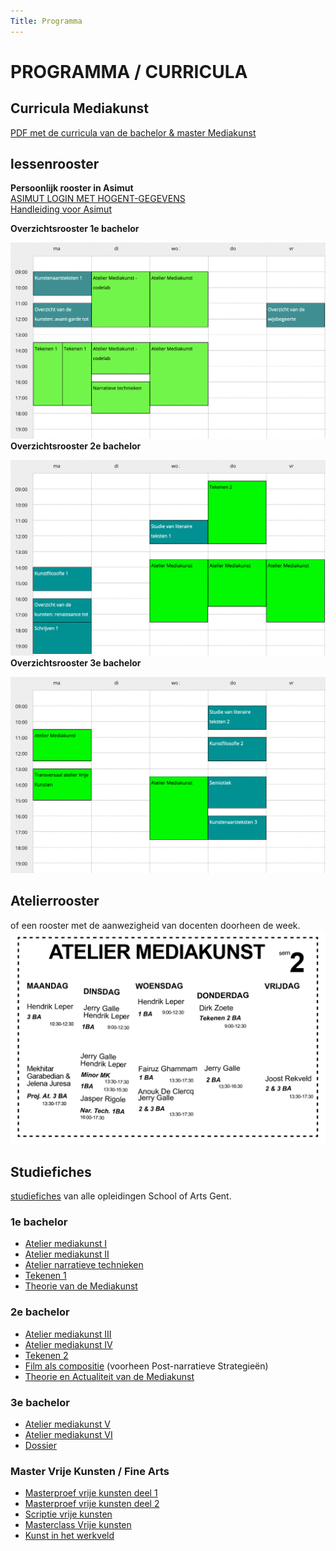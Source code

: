 ```yaml
---
Title: Programma
---
```


# PROGRAMMA / CURRICULA

## Curricula Mediakunst
[PDF met de curricula van de bachelor & master Mediakunst](http://docs.schoolofarts.be/documenten/Curricula%20beeldende%20kunsten/mediakunst.pdf)

## lessenrooster
**Persoonlijk rooster in Asimut**    
[ASIMUT LOGIN MET HOGENT-GEGEVENS](https://hogent.asimut.net/public/login.php?login-sso=true)    
[Handleiding voor Asimut](https://schoolofartsgent.be/assets/files/paginas/files/Asimut_gebruikershandleiding.pdf)    

**Overzichtsrooster 1e bachelor**

![1e bachelor 2e semester](rooster2122sem2mk1.png)
**Overzichtsrooster 2e bachelor**

![2e bachelor 2e semester](rooster2122sem2mk2.png)
**Overzichtsrooster 3e bachelor**

![3e bachelor 2e semester](rooster2122sem2mk3.png)

## Atelierrooster
of een rooster met de aanwezigheid van docenten doorheen de week.    
![rooster](docentenrooster2122sem2.png)


## Studiefiches
[studiefiches](https://www.hogent.be/studiefiches/) van alle opleidingen School of Arts Gent.

###  1e bachelor
* [Atelier mediakunst I](https://bamaflexweb.hogent.be/BMFUIDetailxOLOD.aspx?a=128852&b=5&c=1)
* [Atelier mediakunst II](https://bamaflexweb.hogent.be/BMFUIDetailxOLOD.aspx?a=128853&b=5&c=1)
* [Atelier narratieve technieken](https://bamaflexweb.hogent.be/BMFUIDetailxOLOD.aspx?a=128680&b=5&c=1)
* [Tekenen 1](https://bamaflexweb.hogent.be/BMFUIDetailxOLOD.aspx?a=128834&b=5&c=1)
* [Theorie van de Mediakunst](https://bamaflexweb.hogent.be/BMFUIDetailxOLOD.aspx?a=128740&b=5&c=1)

### 2e bachelor
* [Atelier mediakunst III](https://bamaflexweb.hogent.be/BMFUIDetailxOLOD.aspx?a=128854&b=5&c=1)
* [Atelier mediakunst IV](https://bamaflexweb.hogent.be/BMFUIDetailxOLOD.aspx?a=128855&b=5&c=1)
* [Tekenen 2](https://bamaflexweb.hogent.be/BMFUIDetailxOLOD.aspx?a=128835&b=5&c=1)
* [Film als compositie](https://bamaflexweb.hogent.be/BMFUIDetailxOLOD.aspx?a=140689&b=5&c=1) (voorheen Post-narratieve Strategieën)
* [Theorie en Actualiteit van de Mediakunst](https://bamaflexweb.hogent.be/BMFUIDetailxOLOD.aspx?a=128738&b=5&c=1)

### 3e bachelor
* [Atelier mediakunst V](https://bamaflexweb.hogent.be/BMFUIDetailxOLOD.aspx?a=128850&b=5&c=1)
* [Atelier mediakunst VI](https://bamaflexweb.hogent.be/BMFUIDetailxOLOD.aspx?a=128851&b=5&c=1)
* [Dossier](https://bamaflexweb.hogent.be/BMFUIDetailxOLOD.aspx?a=128709&b=5&c=1)

### Master Vrije Kunsten / Fine Arts
* [Masterproef vrije kunsten deel 1](https://bamaflexweb.hogent.be/BMFUIDetailxOLOD.aspx?a=132030&b=5&c=1)
* [Masterproef vrije kunsten deel 2](https://bamaflexweb.hogent.be/BMFUIDetailxOLOD.aspx?a=131412&b=5&c=1)
* [Scriptie vrije kunsten](https://bamaflexweb.hogent.be/BMFUIDetailxOLOD.aspx?a=131421&b=5&c=1)
* [Masterclass Vrije kunsten](https://bamaflexweb.hogent.be/BMFUIDetailxOLOD.aspx?a=131433&b=5&c=1)
* [Kunst in het werkveld](https://bamaflexweb.hogent.be/BMFUIDetailxOLOD.aspx?a=131944&b=5&c=1)
